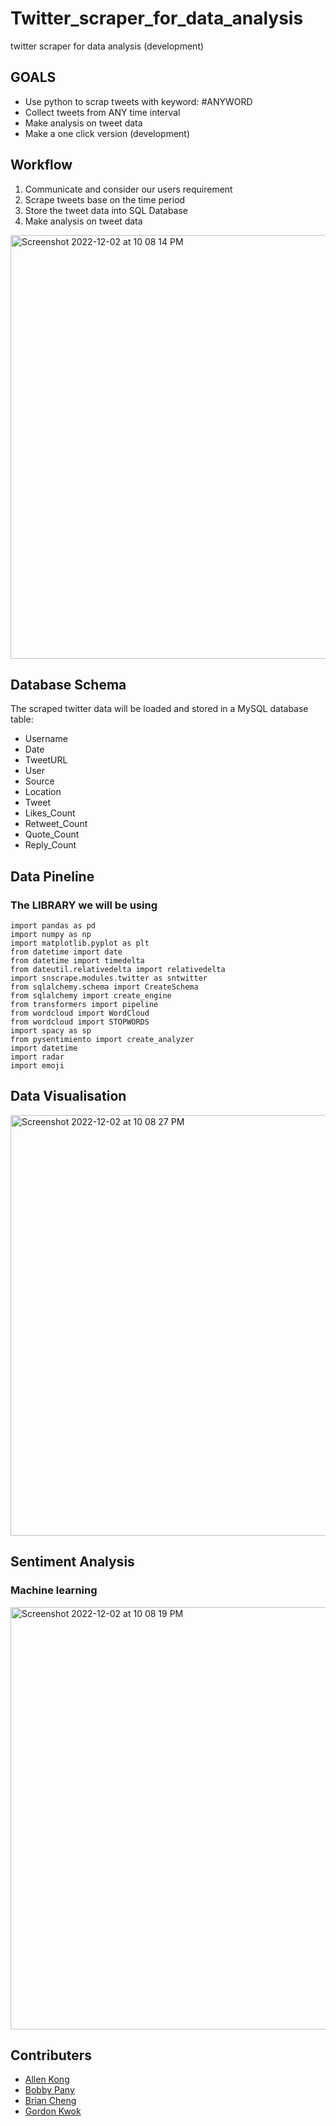 # Twitter_scraper_for_data_analysis
twitter scraper for data analysis (development)

## GOALS
- Use python to scrap tweets with keyword:  #ANYWORD
- Collect tweets from ANY time interval
- Make analysis on tweet data
- Make a one click version (development)

## Workflow
1. Communicate and consider our users requirement
2. Scrape tweets base on the time period 
3. Store the tweet data into SQL Database
4. Make analysis on tweet data


<img width="678" alt="Screenshot 2022-12-02 at 10 08 14 PM" src="https://user-images.githubusercontent.com/112676063/205311317-d7aa8a72-1b00-496c-b262-498be6b774b3.png">

## Database Schema
The scraped twitter data will be loaded and stored in a MySQL database table:
- Username
- Date
- TweetURL
- User
- Source
- Location
- Tweet
- Likes_Count
- Retweet_Count
- Quote_Count
- Reply_Count

## Data Pineline

### The LIBRARY we will be using
<pre><code>import pandas as pd
import numpy as np
import matplotlib.pyplot as plt
from datetime import date
from datetime import timedelta
from dateutil.relativedelta import relativedelta
import snscrape.modules.twitter as sntwitter
from sqlalchemy.schema import CreateSchema
from sqlalchemy import create_engine
from transformers import pipeline
from wordcloud import WordCloud
from wordcloud import STOPWORDS
import spacy as sp
from pysentimiento import create_analyzer
import datetime
import radar 
import emoji
</code></pre>

## Data Visualisation
<img width="673" alt="Screenshot 2022-12-02 at 10 08 27 PM" src="https://user-images.githubusercontent.com/112676063/205311352-20115003-a2f2-4cfb-a3a9-faee3e2a2dd3.png">
<!-- 
### Pie Chart
<kbd>
<img width="325" alt="螢幕截圖 2022-10-09 下午9 25 33" src="https://user-images.githubusercontent.com/112631794/199660414-d526569b-8e9f-4c1c-91c9-da8576d49e67.png">
</kbd>

### Word Cloud
<kbd>
  <img width="325" height="180" alt="螢幕截圖 2022-10-09 下午9 26 21" src="https://user-images.githubusercontent.com/112631794/199660669-df10eff2-592d-49ca-a3c9-381ace87c6d2.png"> <img width="325" height="180" alt="螢幕截圖 2022-10-09 下午9 26 56" src="https://user-images.githubusercontent.com/112631794/199660687-ad76f082-8766-4c35-93d0-c2e4fd277dd5.png"> <img width="325" height="180" alt="螢幕截圖 2022-10-09 下午9 27 26" src="https://user-images.githubusercontent.com/112631794/199660720-c1d8f4c0-2606-4804-aaea-2e2059203cd5.png">
</kbd>

### 100% stacked column chart
<kbd>
<img width="990" alt="螢幕截圖 2022-10-09 下午9 24 45" src="https://user-images.githubusercontent.com/112631794/199664103-ae8b227f-b282-485f-93d0-879ea2d1536b.png">
</kbd> -->

## Sentiment Analysis
### Machine learning 
<img width="676" alt="Screenshot 2022-12-02 at 10 08 19 PM" src="https://user-images.githubusercontent.com/112676063/205311473-498131a6-9276-479f-9e7a-160b6fe6c3ab.png">


## Contributers
- [Allen Kong](https://www.linkedin.com/in/allen-kong-21568b250/)
- [Bobby Pany](https://www.linkedin.com/in/bobby-pang-398104245/)
- [Brian Cheng](https://github.com/BrianCheng25)
- [Gordon Kwok](https://www.linkedin.com/in/gordonkwokch/)
